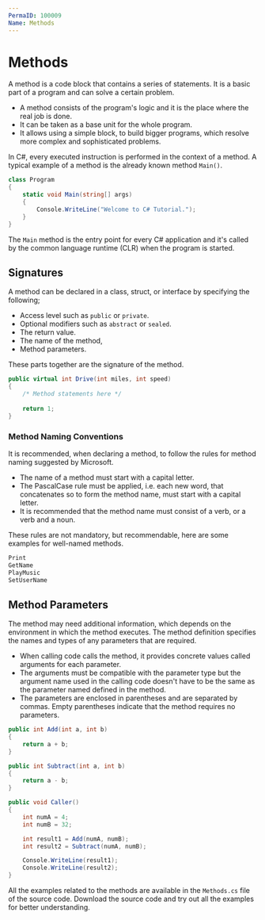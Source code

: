 ```yaml
---
PermaID: 100009
Name: Methods
---
```


# Methods

A method is a code block that contains a series of statements. It is a basic part of a program and can solve a certain problem. 

 - A method consists of the program's logic and it is the place where the real job is done. 
 - It can be taken as a base unit for the whole program. 
 - It allows using a simple block, to build bigger programs, which resolve more complex and sophisticated problems.

In C#, every executed instruction is performed in the context of a method. A typical example of a method is the already known method `Main()`.

```csharp
class Program
{
    static void Main(string[] args)
    {
        Console.WriteLine("Welcome to C# Tutorial.");
    }
}
```

The `Main` method is the entry point for every C# application and it's called by the common language runtime (CLR) when the program is started.

## Signatures

A method can be declared in a class, struct, or interface by specifying the following;

 - Access level such as `public` or `private`. 
 - Optional modifiers such as `abstract` or `sealed`. 
 - The return value. 
 - The name of the method, 
 - Method parameters. 
 
These parts together are the signature of the method.

```csharp
public virtual int Drive(int miles, int speed) 
{ 
    /* Method statements here */ 
    
    return 1; 
}
```

### Method Naming Conventions

It is recommended, when declaring a method, to follow the rules for method naming suggested by Microsoft.

- The name of a method must start with a capital letter.
- The PascalCase rule must be applied, i.e. each new word, that concatenates so to form the method name, must start with a capital letter.
- It is recommended that the method name must consist of a verb, or a verb and a noun.

These rules are not mandatory, but recommendable, here are some examples for well-named methods.

```csharp
Print
GetName
PlayMusic
SetUserName
```

## Method Parameters

The method may need additional information, which depends on the environment in which the method executes. The method definition specifies the names and types of any parameters that are required. 

 - When calling code calls the method, it provides concrete values called arguments for each parameter. 
 - The arguments must be compatible with the parameter type but the argument name used in the calling code doesn't have to be the same as the parameter named defined in the method.
 - The parameters are enclosed in parentheses and are separated by commas. Empty parentheses indicate that the method requires no parameters.

```csharp
public int Add(int a, int b)
{
    return a + b;
}

public int Subtract(int a, int b)
{
    return a - b;
}

public void Caller()
{
    int numA = 4;
    int numB = 32;

    int result1 = Add(numA, numB);
    int result2 = Subtract(numA, numB);

    Console.WriteLine(result1);
    Console.WriteLine(result2);
}
```

All the examples related to the methods are available in the `Methods.cs` file of the source code. Download the source code and try out all the examples for better understanding.
